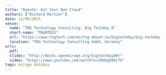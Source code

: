 ```yaml
---
title: "Nymote: Git Your Own Cloud"
authors: ["Richard Mortier"]
date: 12/06/2015
venue:
  name: "TNG Technology Consulting: Big Techday 8"
  short-name: "TNGBTD15"
  url: "https://www.tngtech.com/en/tng-about-us/bigtechday/big-techday-8.html"
  location: "TNG Technology Consulting GmbH, Germany"
urls:
  pdf:
  slides: "http://decks.openmirage.org/bigtechday8#/"
  video: "https://www.youtube.com/watch?v=J9UGqO86CfE"
tags: mirage databox
---
```

